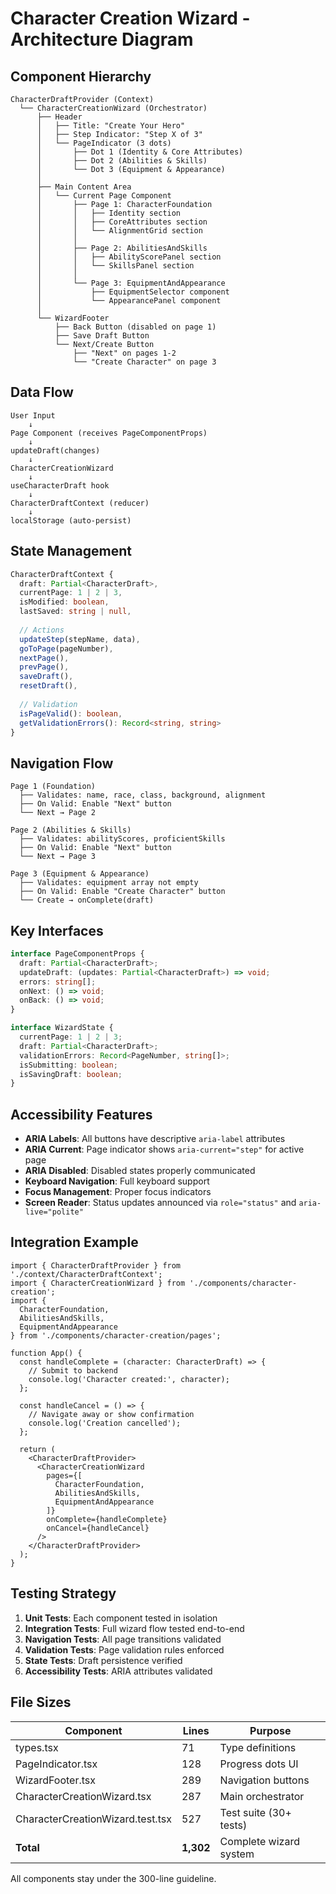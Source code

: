 # Character Creation Wizard - Architecture Diagram

## Component Hierarchy

```
CharacterDraftProvider (Context)
  └── CharacterCreationWizard (Orchestrator)
      ├── Header
      │   ├── Title: "Create Your Hero"
      │   ├── Step Indicator: "Step X of 3"
      │   └── PageIndicator (3 dots)
      │       ├── Dot 1 (Identity & Core Attributes)
      │       ├── Dot 2 (Abilities & Skills)
      │       └── Dot 3 (Equipment & Appearance)
      │
      ├── Main Content Area
      │   └── Current Page Component
      │       ├── Page 1: CharacterFoundation
      │       │   ├── Identity section
      │       │   ├── CoreAttributes section
      │       │   └── AlignmentGrid section
      │       │
      │       ├── Page 2: AbilitiesAndSkills
      │       │   ├── AbilityScorePanel section
      │       │   └── SkillsPanel section
      │       │
      │       └── Page 3: EquipmentAndAppearance
      │           ├── EquipmentSelector component
      │           └── AppearancePanel component
      │
      └── WizardFooter
          ├── Back Button (disabled on page 1)
          ├── Save Draft Button
          └── Next/Create Button
              ├── "Next" on pages 1-2
              └── "Create Character" on page 3
```

## Data Flow

```
User Input
    ↓
Page Component (receives PageComponentProps)
    ↓
updateDraft(changes)
    ↓
CharacterCreationWizard
    ↓
useCharacterDraft hook
    ↓
CharacterDraftContext (reducer)
    ↓
localStorage (auto-persist)
```

## State Management

```typescript
CharacterDraftContext {
  draft: Partial<CharacterDraft>,
  currentPage: 1 | 2 | 3,
  isModified: boolean,
  lastSaved: string | null,
  
  // Actions
  updateStep(stepName, data),
  goToPage(pageNumber),
  nextPage(),
  prevPage(),
  saveDraft(),
  resetDraft(),
  
  // Validation
  isPageValid(): boolean,
  getValidationErrors(): Record<string, string>
}
```

## Navigation Flow

```
Page 1 (Foundation)
  ├── Validates: name, race, class, background, alignment
  ├── On Valid: Enable "Next" button
  └── Next → Page 2

Page 2 (Abilities & Skills)
  ├── Validates: abilityScores, proficientSkills
  ├── On Valid: Enable "Next" button
  └── Next → Page 3

Page 3 (Equipment & Appearance)
  ├── Validates: equipment array not empty
  ├── On Valid: Enable "Create Character" button
  └── Create → onComplete(draft)
```

## Key Interfaces

```typescript
interface PageComponentProps {
  draft: Partial<CharacterDraft>;
  updateDraft: (updates: Partial<CharacterDraft>) => void;
  errors: string[];
  onNext: () => void;
  onBack: () => void;
}

interface WizardState {
  currentPage: 1 | 2 | 3;
  draft: Partial<CharacterDraft>;
  validationErrors: Record<PageNumber, string[]>;
  isSubmitting: boolean;
  isSavingDraft: boolean;
}
```

## Accessibility Features

- **ARIA Labels**: All buttons have descriptive `aria-label` attributes
- **ARIA Current**: Page indicator shows `aria-current="step"` for active page
- **ARIA Disabled**: Disabled states properly communicated
- **Keyboard Navigation**: Full keyboard support
- **Focus Management**: Proper focus indicators
- **Screen Reader**: Status updates announced via `role="status"` and `aria-live="polite"`

## Integration Example

```tsx
import { CharacterDraftProvider } from './context/CharacterDraftContext';
import { CharacterCreationWizard } from './components/character-creation';
import { 
  CharacterFoundation,
  AbilitiesAndSkills,
  EquipmentAndAppearance 
} from './components/character-creation/pages';

function App() {
  const handleComplete = (character: CharacterDraft) => {
    // Submit to backend
    console.log('Character created:', character);
  };

  const handleCancel = () => {
    // Navigate away or show confirmation
    console.log('Creation cancelled');
  };

  return (
    <CharacterDraftProvider>
      <CharacterCreationWizard
        pages={[
          CharacterFoundation,
          AbilitiesAndSkills,
          EquipmentAndAppearance
        ]}
        onComplete={handleComplete}
        onCancel={handleCancel}
      />
    </CharacterDraftProvider>
  );
}
```

## Testing Strategy

1. **Unit Tests**: Each component tested in isolation
2. **Integration Tests**: Full wizard flow tested end-to-end
3. **Navigation Tests**: All page transitions validated
4. **Validation Tests**: Page validation rules enforced
5. **State Tests**: Draft persistence verified
6. **Accessibility Tests**: ARIA attributes validated

## File Sizes

| Component | Lines | Purpose |
|-----------|-------|---------|
| types.tsx | 71 | Type definitions |
| PageIndicator.tsx | 128 | Progress dots UI |
| WizardFooter.tsx | 289 | Navigation buttons |
| CharacterCreationWizard.tsx | 287 | Main orchestrator |
| CharacterCreationWizard.test.tsx | 527 | Test suite (30+ tests) |
| **Total** | **1,302** | Complete wizard system |

All components stay under the 300-line guideline.

